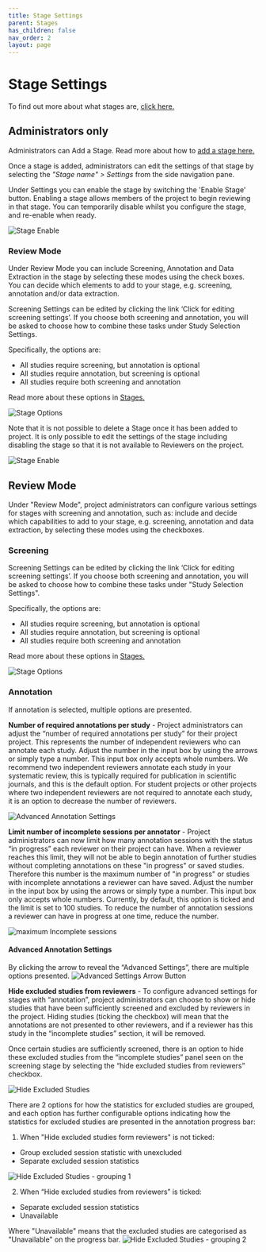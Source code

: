 ```yaml
---
title: Stage Settings
parent: Stages
has_children: false
nav_order: 2
layout: page
---
```


# Stage Settings
To find out more about what stages are, [click here.](../stages\.html)


## Administrators only 

Administrators can Add a Stage. Read more about how to [add a stage here.](../stages.html)

Once a stage is added, administrators can edit the settings of that stage by selecting the *"Stage name" > Settings* from the side navigation pane.

Under Settings you can enable the stage by switching the 'Enable Stage' button. 
Enabling a stage allows members of the project to begin reviewing in that stage. You can temporarily disable whilst you configure the stage, and re-enable when ready.

![Stage Enable](/figs/Fig_stage_enable_NEW.png)

### Review Mode

Under Review Mode you can include Screening, Annotation and Data Extraction in the stage by selecting these modes using the check boxes. You can decide which elements to add to your stage, e.g. screening, annotation and/or data extraction. 

Screening Settings can be edited by clicking the link ‘Click for editing screening settings’.
If you choose both screening and annotation, you will be asked to choose how to combine these tasks under Study Selection Settings. 

Specifically, the options are: 
- All studies require screening, but annotation is optional 
- All studies require annotation, but screening is optional 
- All studies require both screening and annotation

Read more about these options in [Stages.](../stages\.html)


![Stage Options](/figs/Fig_stage_options_NEW.png)


Note that it is not possible to delete a Stage once it has been added to project. It is only possible to edit the settings of the stage including disabling the stage so that it is not available to Reviewers on the project.

![Stage Enable](/figs/Stage-Settings-Advanced-settings-enable_NEW.png)



## Review Mode

Under "Review Mode", project administrators can configure various settings for stages with screening and annotation, such as: include and decide which capabilities to add to your stage, e.g. screening, annotation and data extraction, by selecting these modes using the checkboxes.  

### Screening
Screening Settings can be edited by clicking the link ‘Click for editing screening settings’. If you choose both screening and annotation, you will be asked to choose how to combine these tasks under "Study Selection Settings". 

Specifically, the options are: 
- All studies require screening, but annotation is optional 
- All studies require annotation, but screening is optional 
- All studies require both screening and annotation

Read more about these options in [Stages.](../stages.html)

![Stage Options](/figs/Fig_stage_options_NEW.png)



### Annotation
If annotation is selected, multiple options are presented. 

__Number of required annotations per study__ - Project administrators can adjust the “number of required annotations per study” for their project project. This represents the number of independent reviewers who can annotate each study. Adjust the number in the input box by using the arrows or simply type a number. This input box only accepts whole numbers. We recommend two independent reviewers annotate each study in your systematic review, this is typically required for publication in scientific journals, and this is the default option. For student projects or other projects where two independent reviewers are not required to annotate each study, it is an option to decrease the number of reviewers. 

![Advanced Annotation Settings](/figs/Stage-Advanced-settings-annotation-settings_NEW.png)


__Limit number of incomplete sessions per annotator__ - Project administrators can now limit how many annotation sessions with the status “in progress” each reviewer on their project can have. When a reviewer reaches this limit, they will not be able to begin annotation of further studies without completing annotations on these "in progress" or saved studies. Therefore this number is the maximum number of "in progress" or studies with incomplete annotations a reviewer can have saved.  Adjust the number in the input box by using the arrows or simply type a number. This input box only accepts whole numbers. Currently, by default, this option is ticked and the limit is set to 100 studies. To reduce the number of annotation sessions a reviewer can have in progress at one time, reduce the number.

![maximum Incomplete sessions](/figs/Stage-Advanced-settings-maximum-incomplete-sessions_NEW.png)


#### Advanced Annotation Settings

By clicking the arrow to reveal the “Advanced Settings”, there are multiple options presented.
![Advanced Settings Arrow Button](/figs/Stage-Settings-Advanced-settings-arrow-button.png)

__Hide excluded studies from reviewers__ - To configure advanced settings for stages with “annotation”, project administrators can choose to show or hide studies that have been sufficiently screened and excluded by reviewers in the project. Hiding studies (ticking the checkbox) will mean that the annotations are not presented to other reviewers, and if a reviewer has this study in the “incomplete studies” section, it will be removed.  

Once certain studies are sufficiently screened, there is an option to hide these excluded studies from the “incomplete studies” panel seen on the screening stage by selecting the “hide excluded studies from reviewers” checkbox. 

![Hide Excluded Studies](/figs/Stage-Advanced-settings-hide-excluded-studies.png)

There are 2 options for how the statistics for excluded studies are grouped, and each option has further configurable options indicating how the statistics for excluded studies are presented in the annotation progress bar: 
1) When "Hide excluded studies form reviewers" is not ticked: 
* Group excluded session statistic with unexcluded 
* Separate excluded session statistics

![Hide Excluded Studies - grouping 1](/figs/Stage-Advanced-settings-excluded-grouping-1.png)


2) When “Hide excluded studies from reviewers” is ticked: 
* Separate excluded session statistics
* Unavailable

Where "Unavailable" means that the excluded studies are categorised as "Unavailable" on the progress bar.
![Hide Excluded Studies - grouping 2](/figs/Stage-Advanced-settings-excluded-grouping-2.png)
